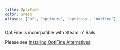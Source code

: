 ```yaml
---
title: OptiFine
color: Green
aliases: ['of', 'optimize', 'opticrap', 'notfine']
---
```


OptiFine is incompatible with Steam 'n' Rails

Please see [Installing OptiFine Alternatives](https://prismlauncher.org/wiki/getting-started/install-of-alternatives/).
